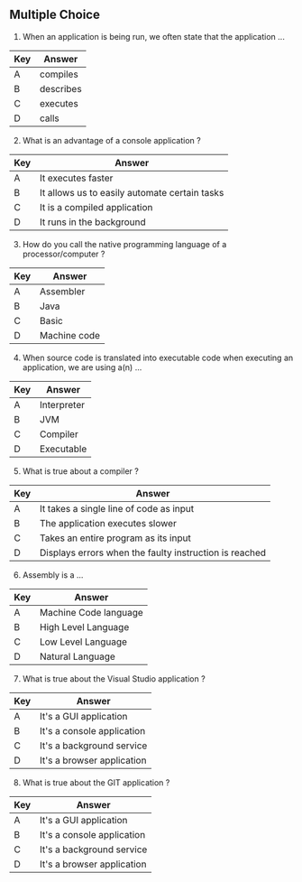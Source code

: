 ## Multiple Choice

1. When an application is being run, we often state that the application ...

| Key | Answer |
|---|---|
| A | compiles |
| B | describes |
| C | executes |
| D | calls |

2. What is an advantage of a console application ?

| Key | Answer |
|---|---|
| A | It executes faster |
| B | It allows us to easily automate certain tasks |
| C | It is a compiled application |
| D | It runs in the background |

3. How do you call the native programming language of a processor/computer ?

| Key | Answer |
|---|---|
| A | Assembler |
| B | Java |
| C | Basic |
| D | Machine code |

4. When source code is translated into executable code when executing an application, we are using a(n) ...

| Key | Answer |
|---|---|
| A | Interpreter |
| B | JVM |
| C | Compiler |
| D | Executable |

5. What is true about a compiler ?

| Key | Answer |
|---|---|
| A | It takes a single line of code as input |
| B | The application executes slower |
| C | Takes an entire program as its input |
| D | Displays errors when the faulty instruction is reached |

6. Assembly is a ...

| Key | Answer |
|---|---|
| A | Machine Code language |
| B | High Level Language |
| C | Low Level Language |
| D | Natural Language |

7. What is true about the Visual Studio application ?

| Key | Answer |
|---|---|
| A | It's a GUI application |
| B | It's a console application |
| C | It's a background service |
| D | It's a browser application |

8. What is true about the GIT application ?

| Key | Answer |
|---|---|
| A | It's a GUI application |
| B | It's a console application |
| C | It's a background service |
| D | It's a browser application |